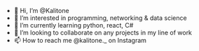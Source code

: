 - 👋 Hi, I’m @Kalitone
- 👀 I’m interested in programming, networking & data science
- 🌱 I’m currently learning python, react, C#
- 💞️ I’m looking to collaborate on any projects in my line of work
- 📫 How to reach me @kalitone._ on Instagram 

